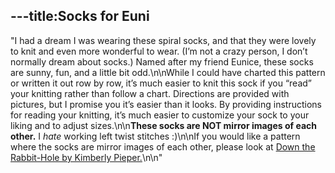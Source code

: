 ---title:Socks for Euni
---
"I had a dream I was wearing these spiral socks, and that they were lovely to knit and even more wonderful to wear. (I’m not a crazy person, I don’t normally dream about socks.) Named after my friend Eunice, these socks are sunny, fun, and a little bit odd.\n\nWhile I could have charted this pattern or written it out row by row, it’s much easier to knit this sock if you “read” your knitting rather than follow a chart. Directions are provided with pictures, but I promise you it’s easier than it looks. By providing instructions for reading your knitting, it’s much easier to customize your sock to your liking and to adjust sizes.\n\n**These socks are NOT mirror images of each other.** I _hate_ working left twist stitches :)\n\nIf you would like a pattern where the socks are mirror images of each other, please look at [Down the Rabbit-Hole by Kimberly Pieper.](http://www.ravelry.com/patterns/library/down-the-rabbit-hole-2)\n\n"
